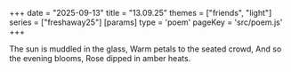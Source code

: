 +++
date = "2025-09-13"
title = "13.09.25"
themes = ["friends", "light"]
series = ["freshaway25"]
[params]
  type = 'poem'
  pageKey = 'src/poem.js'
+++

The sun is muddled in the glass,
Warm petals to the seated crowd,
And so the evening blooms,
Rose dipped in amber heats.
